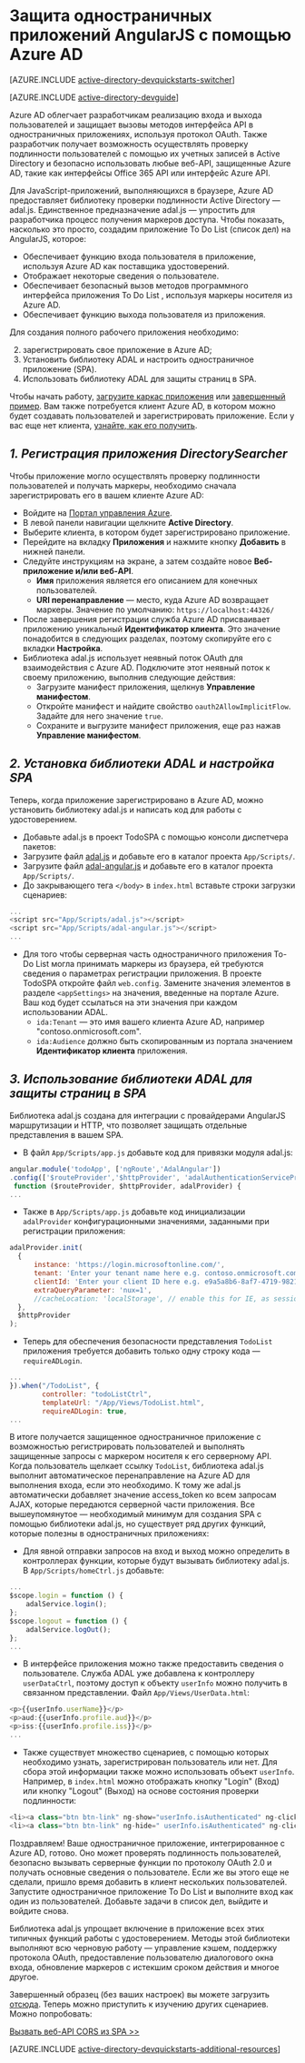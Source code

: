 <properties
	pageTitle="Приступая к работе с Azure AD на AngularJS | Microsoft Azure"
	description="Практическое руководство по созданию одностраничного приложения на AngularJS, которое интегрируется с Azure AD для входа в систему и вызывает методы программных интерфейсов приложения, защищенные Azure AD, по протоколу OAuth."
	services="active-directory"
	documentationCenter=""
	authors="dstrockis"
	manager="mbaldwin"
	editor=""/>

<tags
	ms.service="active-directory"
	ms.workload="identity"
	ms.tgt_pltfrm="na"
	ms.devlang="javascript"
	ms.topic="article"
	ms.date="09/16/2016"
	ms.author="dastrock"/>


# Защита одностраничных приложений AngularJS с помощью Azure AD

[AZURE.INCLUDE [active-directory-devquickstarts-switcher](../../includes/active-directory-devquickstarts-switcher.md)]

[AZURE.INCLUDE [active-directory-devguide](../../includes/active-directory-devguide.md)]

Azure AD облегчает разработчикам реализацию входа и выхода пользователей и защищает вызовы методов интерфейса API в одностраничных приложениях, используя протокол OAuth. Также разработчик получает возможность осуществлять проверку подлинности пользователей с помощью их учетных записей в Active Directory и безопасно использовать любые веб-API, защищенные Azure AD, такие как интерфейсы Office 365 API или интерфейс Azure API.

Для JavaScript-приложений, выполняющихся в браузере, Azure AD предоставляет библиотеку проверки подлинности Active Directory — adal.js. Единственное предназначение adal.js — упростить для разработчика процесс получения маркеров доступа. Чтобы показать, насколько это просто, создадим приложение To Do List (список дел) на AngularJS, которое:

- Обеспечивает функцию входа пользователя в приложение, используя Azure AD как поставщика удостоверений.
- Отображает некоторые сведения о пользователе.
- Обеспечивает безопасный вызов методов программного интерфейса приложения To Do List , используя маркеры носителя из Azure AD.
- Обеспечивает функцию выхода пользователя из приложения.

Для создания полного рабочего приложения необходимо:

2. зарегистрировать свое приложение в Azure AD;
3. Установить библиотеку ADAL и настроить одностраничное приложение (SPA).
5. Использовать библиотеку ADAL для защиты страниц в SPA.

Чтобы начать работу, [загрузите каркас приложения](https://github.com/AzureADQuickStarts/SinglePageApp-AngularJS-DotNet/archive/skeleton.zip) или [завершенный пример](https://github.com/AzureADQuickStarts/SinglePageApp-AngularJS-DotNet/archive/complete.zip). Вам также потребуется клиент Azure AD, в котором можно будет создавать пользователей и зарегистрировать приложение. Если у вас еще нет клиента, [узнайте, как его получить](active-directory-howto-tenant.md).

## *1. Регистрация приложения DirectorySearcher*
Чтобы приложение могло осуществлять проверку подлинности пользователей и получать маркеры, необходимо сначала зарегистрировать его в вашем клиенте Azure AD:

-	Войдите на [Портал управления Azure](https://manage.windowsazure.com).
-	В левой панели навигации щелкните **Active Directory**.
-	Выберите клиента, в котором будет зарегистрировано приложение.
-	Перейдите на вкладку **Приложения** и нажмите кнопку **Добавить** в нижней панели.
-	Следуйте инструкциям на экране, а затем создайте новое **Веб-приложение и/или веб-API**.
    -	**Имя** приложения является его описанием для конечных пользователей.
    -	**URI перенаправление** — место, куда Azure AD возвращает маркеры. Значение по умолчанию: `https://localhost:44326/`
-	После завершения регистрации служба Azure AD присваивает приложению уникальный **Идентификатор клиента**. Это значение понадобится в следующих разделах, поэтому скопируйте его с вкладки **Настройка**.
- Библиотека adal.js использует неявный поток OAuth для взаимодействия с Azure AD. Подключите этот неявный поток к своему приложению, выполнив следующие действия:
    - Загрузите манифест приложения, щелкнув **Управление манифестом**.
    - Откройте манифест и найдите свойство `oauth2AllowImplicitFlow`. Задайте для него значение `true`.
    - Сохраните и выгрузите манифест приложения, еще раз нажав **Управление манифестом**.

## *2. Установка библиотеки ADAL и настройка SPA*
Теперь, когда приложение зарегистрировано в Azure AD, можно установить библиотеку adal.js и написать код для работы с удостоверением.

-	Добавьте adal.js в проект TodoSPA с помощью консоли диспетчера пакетов:
  - Загрузите файл [adal.js](https://raw.githubusercontent.com/AzureAD/azure-activedirectory-library-for-js/master/lib/adal.js) и добавьте его в каталог проекта `App/Scripts/`.
  - Загрузите файл [adal-angular.js](https://raw.githubusercontent.com/AzureAD/azure-activedirectory-library-for-js/master/lib/adal-angular.js) и добавьте его в каталог проекта `App/Scripts/`.
  - До закрывающего тега `</body>` в `index.html` вставьте строки загрузки сценариев:

```js
...
<script src="App/Scripts/adal.js"></script>
<script src="App/Scripts/adal-angular.js"></script>
...
```

-	Для того чтобы серверная часть одностраничного приложения To- Do List могла принимать маркеры из браузера, ей требуются сведения о параметрах регистрации приложения. В проекте TodoSPA откройте файл `web.config`. Замените значения элементов в разделе `<appSettings>` на значения, введенные на портале Azure. Ваш код будет ссылаться на эти значения при каждом использовании ADAL.
    -	`ida:Tenant` — это имя вашего клиента Azure AD, например "contoso.onmicrosoft.com".
    -	`ida:Audience` должно быть скопированным из портала значением **Идентификатор клиента** приложения.

## *3. Использование библиотеки ADAL для защиты страниц в SPA*
Библиотека adal.js создана для интеграции с провайдерами AngularJS маршрутизации и HTTP, что позволяет защищать отдельные представления в вашем SPA.

- В файл `App/Scripts/app.js` добавьте код для привязки модуля adal.js:

```js
angular.module('todoApp', ['ngRoute','AdalAngular'])
.config(['$routeProvider','$httpProvider', 'adalAuthenticationServiceProvider',
 function ($routeProvider, $httpProvider, adalProvider) {
...
```
- Также в `App/Scripts/app.js` добавьте код инициализации `adalProvider` конфигурационными значениями, заданными при регистрации приложения:

```js
adalProvider.init(
  {
      instance: 'https://login.microsoftonline.com/',
      tenant: 'Enter your tenant name here e.g. contoso.onmicrosoft.com',
      clientId: 'Enter your client ID here e.g. e9a5a8b6-8af7-4719-9821-0deef255f68e',
      extraQueryParameter: 'nux=1',
      //cacheLocation: 'localStorage', // enable this for IE, as sessionStorage does not work for localhost.
  },
  $httpProvider
);
```
- Теперь для обеспечения безопасности представления `TodoList` приложения требуется добавить только одну строку кода — `requireADLogin`.

```js
...
}).when("/TodoList", {
        controller: "todoListCtrl",
        templateUrl: "/App/Views/TodoList.html",
        requireADLogin: true,
...
```

В итоге получается защищенное одностраничное приложение с возможностью регистрировать пользователей и выполнять защищенные запросы с маркером носителя к его серверному API. Когда пользователь щелкает ссылку `TodoList`, библиотека adal.js выполнит автоматическое перенаправление на Azure AD для выполнения входа, если это необходимо. К тому же adal.js автоматически добавляет значение access\_token ко всем запросам AJAX, которые передаются серверной части приложения. Все вышеупомянутое — необходимый минимум для создания SPA с помощью библиотеки adal.js, но существует ряд других функций, которые полезны в одностраничных приложениях:

- Для явной отправки запросов на вход и выход можно определить в контроллерах функции, которые будут вызывать библиотеку adal.js. В `App/Scripts/homeCtrl.js` добавьте:

```js
...
$scope.login = function () {
    adalService.login();
};
$scope.logout = function () {
    adalService.logOut();
};
...
```
- В интерфейсе приложения можно также предоставить сведения о пользователе. Служба ADAL уже добавлена к контроллеру `userDataCtrl`, поэтому доступ к объекту `userInfo` можно получить в связанном представлении. Файл `App/Views/UserData.html`:

```js
<p>{{userInfo.userName}}</p>
<p>aud:{{userInfo.profile.aud}}</p>
<p>iss:{{userInfo.profile.iss}}</p>
...
```

- Также существует множество сценариев, с помощью которых необходимо узнать, зарегистрирован пользователь или нет. Для сбора этой информации также можно использовать объект `userInfo`. Например, в `index.html` можно отображать кнопку "Login" (Вход) или кнопку "Logout" (Выход) на основе состояния проверки подлинности:

```js
<li><a class="btn btn-link" ng-show="userInfo.isAuthenticated" ng-click="logout()">Logout</a></li>
<li><a class="btn btn-link" ng-hide=" userInfo.isAuthenticated" ng-click="login()">Login</a></li>
```

Поздравляем! Ваше одностраничное приложение, интегрированное с Azure AD, готово. Оно может проверять подлинность пользователей, безопасно вызывать серверные функции по протоколу OAuth 2.0 и получать основные сведения о пользователе. Если же вы этого еще не сделали, пришло время добавить в клиент нескольких пользователей. Запустите одностраничное приложение To Do List и выполните вход как один из пользователей. Добавьте задачи в список дел, выйдите и войдите снова.

Библиотека adal.js упрощает включение в приложение всех этих типичных функций работы с удостоверением. Методы этой библиотеки выполняют всю черновую работу — управление кэшем, поддержку протокола OAuth, предоставление пользователю диалогового окна входа, обновление маркеров с истекшим сроком действия и многое другое.

Завершенный образец (без ваших настроек) вы можете загрузить [отсюда](https://github.com/AzureADQuickStarts/SinglePageApp-AngularJS-DotNet/archive/complete.zip). Теперь можно приступить к изучению других сценариев. Можно попробовать:

[Вызвать веб-API CORS из SPA >>](https://github.com/AzureAdSamples/SinglePageApp-WebAPI-AngularJS-DotNet)

[AZURE.INCLUDE [active-directory-devquickstarts-additional-resources](../../includes/active-directory-devquickstarts-additional-resources.md)]

<!---HONumber=AcomDC_0921_2016-->